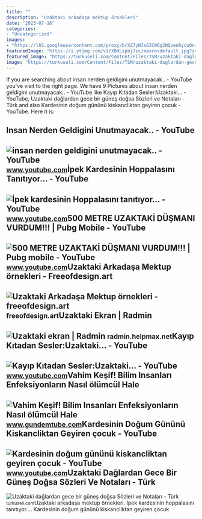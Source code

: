 ```yaml
---
title: ""
description: "Uzaktaki arkadaşa mektup örnekleri"
date: "2023-07-16"
categories:
- "Uncategorized"
images:
- "https://lh5.googleusercontent.com/proxy/brXZ7yNJsGICW6g2NQvenRycuOnizS8VjINrOQuwgSQLcfpjhgQCkm5dNXTrW0L-Hk_52B_FH9iX1uIP8VvmzW2iqjUJ2GYN_ZuwgDgafAgbe1V0ObeGNXMdIbY=w1200-h630-p-k-no-nu"
featuredImage: "https://i.ytimg.com/vi/XBdLspbj7zc/maxresdefault.jpg?sqp=-oaymwEmCIAKENAF8quKqQMa8AEB-AH-CYAC0AWKAgwIABABGDQgVyh_MA8=&amp;rs=AOn4CLCZ35yyufw7sIBCbKub5-rWa0DBNQ"
featured_image: "https://turkuseli.com/Content/Files/TSM/uzaktaki-daglardan-gece-bir-gunes-dogsa-nota-1.jpg"
image: "https://turkuseli.com/Content/Files/TSM/uzaktaki-daglardan-gece-bir-gunes-dogsa-nota-1.jpg"
---
```


If you are searching about insan nerden geldigini unutmayacak.. - YouTube you've visit to the right page. We have 9 Pictures about insan nerden geldigini unutmayacak.. - YouTube like Kayıp Kıtadan Sesler:Uzaktaki... - YouTube, Uzaktaki dağlardan gece bir güneş doğsa Sözleri ve Notaları - Türk and also Kardesinin doğum gününü kiskancliktan geyiren çocuk - YouTube. Here it is:

Insan Nerden Geldigini Unutmayacak.. - YouTube
----------------------------------------------

 ![insan nerden geldigini unutmayacak.. - YouTube](https://i.ytimg.com/vi/9g-h2QFrnF4/maxres2.jpg?sqp=-oaymwEoCIAKENAF8quKqQMcGADwAQH4Ac4FgAKACooCDAgAEAEYZSBlKGUwDw==&rs=AOn4CLCUN3TojtIEP80bmjU5n6Y_nyGROw) <small>www.youtube.com</small>İpek Kardesinin Hoppalasını Tanıtıyor... - YouTube
--------------------------------------------------

 ![İpek kardesinin Hoppalasını tanıtıyor... - YouTube](https://i.ytimg.com/vi/CsJpiVlqz14/maxresdefault.jpg?sqp=-oaymwEmCIAKENAF8quKqQMa8AEB-AGUA4AC0AWKAgwIABABGGUgVChIMA8=&rs=AOn4CLD6MN5bJyt_fs0f9e9g6BrQOxor7w) <small>www.youtube.com</small>500 METRE UZAKTAKİ DÜŞMANI VURDUM!!! | Pubg Mobile - YouTube
------------------------------------------------------------

 ![500 METRE UZAKTAKİ DÜŞMANI VURDUM!!! | Pubg mobile - YouTube](https://i.ytimg.com/vi/NI6RC5RCExs/maxresdefault.jpg) <small>www.youtube.com</small>Uzaktaki Arkadaşa Mektup örnekleri - Freeofdesign.art
-----------------------------------------------------

 ![Uzaktaki Arkadaşa Mektup örnekleri - freeofdesign.art](https://lh5.googleusercontent.com/proxy/brXZ7yNJsGICW6g2NQvenRycuOnizS8VjINrOQuwgSQLcfpjhgQCkm5dNXTrW0L-Hk_52B_FH9iX1uIP8VvmzW2iqjUJ2GYN_ZuwgDgafAgbe1V0ObeGNXMdIbY=w1200-h630-p-k-no-nu) <small>freeofdesign.art</small>Uzaktaki Ekran | Radmin
-----------------------

 ![Uzaktaki ekran | Radmin](http://d2nwkt1g6n1fev.cloudfront.net/helpmax/wp-content/uploads/radmin/chm-tr/files/options_rscreen.png) <small>radmin.helpmax.net</small>Kayıp Kıtadan Sesler:Uzaktaki... - YouTube
------------------------------------------

 ![Kayıp Kıtadan Sesler:Uzaktaki... - YouTube](https://i.ytimg.com/vi/XBdLspbj7zc/maxresdefault.jpg?sqp=-oaymwEmCIAKENAF8quKqQMa8AEB-AH-CYAC0AWKAgwIABABGDQgVyh_MA8=&rs=AOn4CLCZ35yyufw7sIBCbKub5-rWa0DBNQ) <small>www.youtube.com</small>Vahim Keşif! Bilim Insanları Enfeksiyonların Nasıl ölümcül Hale
---------------------------------------------------------------

 ![Vahim Keşif! Bilim Insanları Enfeksiyonların Nasıl ölümcül Hale](https://www.gundemtube.com/wp-content/uploads/2022/04/vahim-kesif-bilim-insanlari-enfeksiyonlarin-nasil-olumcul-hale-geldigini-buldu-g9hQTR9C.jpg) <small>www.gundemtube.com</small>Kardesinin Doğum Gününü Kiskancliktan Geyiren çocuk - YouTube
-------------------------------------------------------------

 ![Kardesinin doğum gününü kiskancliktan geyiren çocuk - YouTube](https://i.ytimg.com/vi/w818DTe9R6A/maxres2.jpg?sqp=-oaymwEoCIAKENAF8quKqQMcGADwAQH4AYwCgALgA4oCDAgAEAEYZSBlKGUwDw==&rs=AOn4CLCa5qemUICKtnVciDef4vkHupy57g) <small>www.youtube.com</small>Uzaktaki Dağlardan Gece Bir Güneş Doğsa Sözleri Ve Notaları - Türk
------------------------------------------------------------------

 ![Uzaktaki dağlardan gece bir güneş doğsa Sözleri ve Notaları - Türk](https://turkuseli.com/Content/Files/TSM/uzaktaki-daglardan-gece-bir-gunes-dogsa-nota-1.jpg) <small>turkuseli.com</small>Uzaktaki arkadaşa mektup örnekleri. İpek kardesinin hoppalasını tanıtıyor.... Kardesinin doğum gününü kiskancliktan geyiren çocuk
